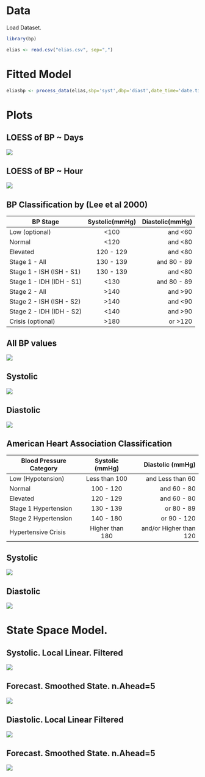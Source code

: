 # Data

Load Dataset.

``` r
library(bp)
```

``` r
elias <- read.csv("elias.csv", sep=",")
```

# Fitted Model
``` r 
eliasbp <- process_data(elias,sbp='syst',dbp='diast',date_time='date.time',id='id',hr='hr')
```

# Plots

## LOESS of BP ~ Days

![](images/datetime.png)


## LOESS of BP ~ Hour

![](images/hour.png)


## BP Classification by (Lee et al 2000)


   | BP Stage | Systolic(mmHg) | Diastolic(mmHg) |
   | ---------|:---------------:|-----------------:|
   |  Low (optional) |	<100  |	and 	<60   |
   |  Normal  |	<120 	| and 	<80 |
   |  Elevated |	120 - 129  |	and 	<80|
   |  Stage 1 - All |	130 - 139 |	and 	80 - 89|
   |  Stage 1 - ISH (ISH - S1) | 130 - 139 | 	and 	<80|
   |  Stage 1 - IDH (IDH - S1) |	<130 	|and 	80 - 89 |
   |  Stage 2 - All  |	>140  |	and 	>90|
   |  Stage 2 - ISH (ISH - S2)  |	>140 | 	and 	<90|
   |  Stage 2 - IDH (IDH - S2) |	<140 	| and 	>90 |
   |  Crisis (optional) |	>180 | 	or 	>120|

## All BP values

![](images/hist1.png)

## Systolic

![](images/hist2.png)


## Diastolic

![](images/hist3.png)


##  American Heart Association Classification

| Blood Pressure Category |	Systolic (mmHg) 	|	Diastolic (mmHg) |
| ---------|:---------------:|-----------------:|                     
|Low (Hypotension) | 	Less than 100  |	and 	Less than 60 |
|Normal            |	100 - 120      |	and 	60 - 80      |
|Elevated 	   |    120 - 129      |	and 	60 - 80      |
|Stage 1 Hypertension | 	130 - 139  |	or 	80 - 89      |
|Stage 2 Hypertension |	140 - 180 	   |or 	90 - 120             |
|Hypertensive Crisis  |	Higher than 180    | 	and/or 	Higher than 120 |


## Systolic 

![](images/sbpstages.png)


## Diastolic

![](images/dbpstages.png)

# State Space Model.

## Systolic. Local Linear. Filtered


![](images/locallinearfilter.png)


## Forecast. Smoothed State. n.Ahead=5

![](images/forecastkfas.png)


## Diastolic. Local Linear Filtered


![](images/locallinearfilterdiast.png)

## Forecast. Smoothed State. n.Ahead=5

![](images/forecastkfasdiast.png)